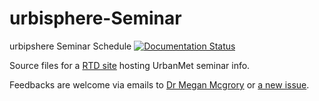 # urbisphere-Seminar
urbipshere Seminar Schedule [![Documentation Status](https://readthedocs.org/projects/urbisphere-seminar/badge/?version=latest)](https://urbisphere-seminar.readthedocs.io/en/latest/?badge=latest)


Source files for a [RTD site](https://urbisphere-seminar.readthedocs.io) hosting UrbanMet seminar info.

Feedbacks are welcome via emails to [Dr Megan Mcgrory](mailto:m.r.mcgrory@reading.ac.uk) or [a new issue](https://github.com/Urban-Meteorology-Reading/urbisphere-Seminar/issues/new/choose).
